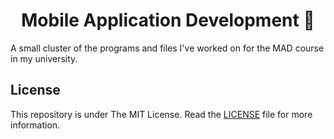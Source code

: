 <div align="center">
<h1>Mobile Application Development 📱</h1>
</div>


A small cluster of the programs and files I've worked on for the MAD course in my university.


## License
This repository is under The MIT License. Read the [LICENSE](https://github.com/RiteshPuvvada/Mobile-Application-Development-Lab/blob/main/LICENSE) file for more information.

